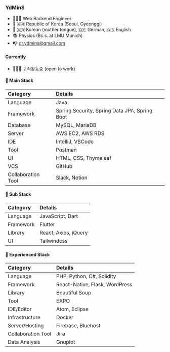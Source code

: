 ### YdMinS

- 🧑🏻‍💻 Web Backend Engineer
- 📍 🇰🇷 Republic of Korea (Seoul, Gyeonggi)
- 📢 🇰🇷 Korean (mother tongue), 🇩🇪 German, 🇬🇧 English
- 📚 Physics (Bc.s. at LMU Munich)
- 📭 dr.ydmins@gmail.com

#### Currently
- 🙋🏻‍♂️ 구직활동중 (open to work)

#### 🥇 Main Stack 
|Category      | Details                       |
|:-----------|:--------------------------------|
| Language   | Java                            |
| Framework  | Spring Security, Spring Data JPA, Spring Boot |
| Database   | MySQL, MariaDB                  |
| Server     | AWS EC2, AWS RDS                |
| IDE        | IntelliJ, VSCode                |
| Tool       | Postman                         |
| UI         | HTML, CSS, Thymeleaf |
| VCS        | GitHub |
| Collaboration Tool | Slack, Notion |

#### 🥈 Sub Stack
| Category   | Details    |
|:-----------|:-----------|
| Language   | JavaScript, Dart |
| Framework  | Flutter           |
| Library    | React, Axios, jQuery |
| UI         | Tailwindcss |


#### 🥉 Experienced Stack
| Category   | Details |
|:-----------|:-----|
| Language   | PHP, Python, C#, Solidity |
| Framework  | React-Native, Flask, WordPress |
| Library    | Beautiful Soup            |
| Tool       | EXPO                   |
| IDE/Editor | Atom, Eclipse           |
| Infrastructure | Docker
| Server/Hosting    | Firebase, Bluehost |
| Collaboration Tool | Jira |
| Data Analysis | Gnuplot |

<!--
#### TOOL
![OS](https://img.shields.io/badge/OS-macOS%20Ventura-lightgrey)
-->
<!--
<picture>
  <source media="(prefers-color-scheme: light)"
  srcset="https://raw.githubusercontent.com/YdMinS/YdMinS/output/github-contribution-grid-snake-dark.svg" />
  <source media="(prefers-color-scheme: dark)" srcset="https://raw.githubusercontent.com/YdMinS/YdMinS/output/github-contribution-grid-snake.svg" />
  <img alt="github-snake" src="github-snake.svg" />
</picture>
-->

<!--
**YdMinS/YdMinS** is a ✨ _special_ ✨ repository because its `README.md` (this file) appears on your GitHub profile.
Here are some ideas to get you started:
- 🔭 I’m currently working on ...
- 🌱 I’m currently learning 
- 👯 I’m looking to collaborate on ...
- 🤔 I’m looking for help with ...
- 💬 Ask me about ...
- 📫 How to reach me: ...
- 😄 Pronouns: ...
- ⚡ Fun fact: ...
-->
